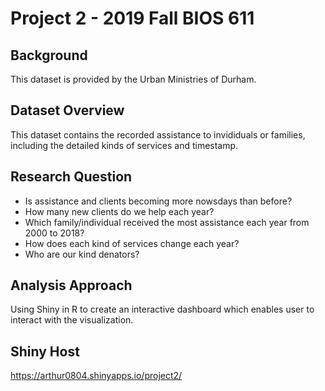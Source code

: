 # Project 2 - 2019 Fall BIOS 611

## Background

This dataset is provided by the Urban Ministries of Durham.

## Dataset Overview

This dataset contains the recorded assistance to invididuals or families, including the detailed kinds of services and timestamp.

## Research Question

- Is assistance and clients becoming more nowsdays than before?
- How many new clients do we help each year?
- Which family/individual received the most assistance each year from 2000 to 2018?
- How does each kind of services change each year?
- Who are our kind denators?

## Analysis Approach

Using Shiny in R to create an interactive dashboard which enables user to interact with the visualization.

## Shiny Host
https://arthur0804.shinyapps.io/project2/
